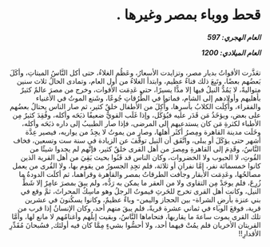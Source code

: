 <h1 dir="rtl">قحط ووباء بمصر وغيرها .</h1>

<h5 dir="rtl">العام الهجري:  597

العام الميلادي: 1200

</h5>

<p dir="rtl">تعَذَّرت الأقواتُ بديار مصر، وتزايدت الأسعارُ، وعَظُم الغلاءُ، حتى أكل النَّاسُ الميتاتِ، وأكَلَ بَعضُهم بعضًا، وتَبِعَ ذلك فناءٌ عظيم، وابتدأ الغلاءُ من أول العام، وتمادى الحالُ ثلاث سنين متواليةً، لا يَمُدُّ النيلُ فيها إلا مدًّا يسيرًا، حتى عَدِمَت الأقوات، وخرج من مصرَ عالمٌ كثيرٌ بأهليهم وأولادهم إلى الشام، فماتوا في الطُّرُقاتِ جُوعًا، وشَنع الموتُ في الأغنياء والفقراء، وأُكِلَت الكلابُ بأسرِها، وأُكِلَ من الأطفال خلقٌ كثير، ثم صار الناس يحتالُ بعضُهم على بعض، ويؤخَذُ مَن قَدَر عليه فيُؤكَل، وإذا غَلَب القويُّ ضعيفًا ذبَحَه وأكله، وفُقِدَ كثيرٌ مِن الأطباء لكثرةِ مَن كان يستدعيهم إلى المرضى، فإذا صار الطبيبُ إلى داره ذبَحَه وأكله، وخَلَت مدينة القاهرة ومِصرُ أكثَر أهلها، وصار من يموتُ لا يجِدُ من يواريه، فيصير عِدَّة أشهر حتى يؤكَلَ أو يبلى، واتَّفَق أن النيل توقَّفَ عن الزيادة في سنة ست وتسعين، فخاف النَّاسُ، وقَدِمَ إلى القاهرةِ ومِصرَ من أهل القرى خلقٌ كثير، فإنَّهم لم يجدوا شيئًا من القُوتِ، لا الحبوب ولا الخضروات، وكان الناس قد فَنُوا بحيث بَقِيَ من أهل القرية الذين كانوا خمسمائة نفر، إمَّا نفرانِ أو ثلاثة، فلم تجِدِ الجسورُ من يقوم بها، ولا القُرى من يعمل مصالحُها، وعَدِمَت الأبقار وجافت الطرقاتُ بمصر والقاهرة وقراهما، ثم أكلَت الدودةُ ما زُرِعَ، فلم يوجَدْ مِن التقاوى ولا من العقر ما يمكن به رَدُّه، ولم يبقَ بمصرَ عامِرٌ إلا شَطُّ النيل، وكانت أهل القرى تخرج للحَرثِ فيموتُ الرجلُ وهو ماسِكٌ المحراثَ، ثمَّ وقع في بني عنزة بأرضِ الشراة- بين الحجاز واليمن- وباءٌ عظيمٌ، وكانوا يسكُنونَ في عشرين قرية، فوقعَ الوباء في ثماني عشرة قريةً، فلم يبقَ منهم أحد، وكان الإنسانُ إذا قرب من تلك القرى يموت ساعةَ ما يقاربها، فتحاماها النَّاسُ، وبقيت إبلُهم وأغنامُهم لا مانع لها، وأمَّا القريتان الأخريان فلم يمُتْ فيهما أحد، ولا أحسُّوا بشيءٍ مِمَّا كان فيه أولئك, فسُبحانَ مُقَدِّرِ الأقدارِ!!</p></br>
